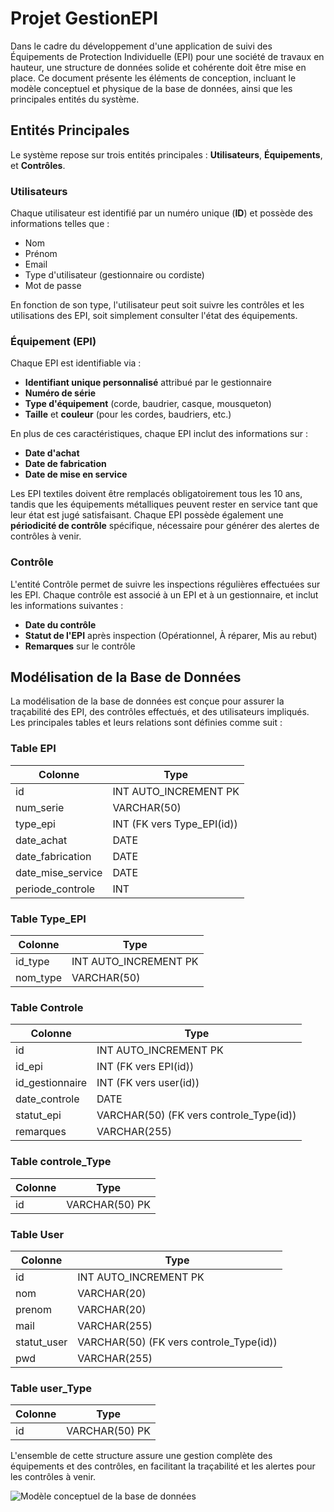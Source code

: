 # Projet GestionEPI

Dans le cadre du développement d'une application de suivi des Équipements de Protection Individuelle (EPI) pour une société de travaux en hauteur, une structure de données solide et cohérente doit être mise en place. Ce document présente les éléments de conception, incluant le modèle conceptuel et physique de la base de données, ainsi que les principales entités du système.

## Entités Principales

Le système repose sur trois entités principales : **Utilisateurs**, **Équipements**, et **Contrôles**.

### Utilisateurs
Chaque utilisateur est identifié par un numéro unique (**ID**) et possède des informations telles que :
- Nom
- Prénom
- Email
- Type d'utilisateur (gestionnaire ou cordiste)
- Mot de passe

En fonction de son type, l'utilisateur peut soit suivre les contrôles et les utilisations des EPI, soit simplement consulter l'état des équipements.

### Équipement (EPI)
Chaque EPI est identifiable via :
- **Identifiant unique personnalisé** attribué par le gestionnaire
- **Numéro de série**
- **Type d'équipement** (corde, baudrier, casque, mousqueton)
- **Taille** et **couleur** (pour les cordes, baudriers, etc.)

En plus de ces caractéristiques, chaque EPI inclut des informations sur :
- **Date d'achat**
- **Date de fabrication**
- **Date de mise en service**

Les EPI textiles doivent être remplacés obligatoirement tous les 10 ans, tandis que les équipements métalliques peuvent rester en service tant que leur état est jugé satisfaisant. Chaque EPI possède également une **périodicité de contrôle** spécifique, nécessaire pour générer des alertes de contrôles à venir.

### Contrôle
L'entité Contrôle permet de suivre les inspections régulières effectuées sur les EPI. Chaque contrôle est associé à un EPI et à un gestionnaire, et inclut les informations suivantes :
- **Date du contrôle**
- **Statut de l'EPI** après inspection (Opérationnel, À réparer, Mis au rebut)
- **Remarques** sur le contrôle

## Modélisation de la Base de Données

La modélisation de la base de données est conçue pour assurer la traçabilité des EPI, des contrôles effectués, et des utilisateurs impliqués. Les principales tables et leurs relations sont définies comme suit :

### Table **EPI**
| Colonne              | Type                              |
|----------------------|-----------------------------------|
| id                   | INT AUTO_INCREMENT  PK            |
| num_serie            | VARCHAR(50)                       |
| type_epi             | INT (FK vers Type_EPI(id))        |
| date_achat           | DATE                              |
| date_fabrication     | DATE                              |
| date_mise_service    | DATE                              |
| periode_controle     | INT                               |

### Table **Type_EPI**
| Colonne              | Type                  |
|----------------------|-----------------------|
| id_type              | INT AUTO_INCREMENT PK |
| nom_type             | VARCHAR(50)           |

### Table **Controle**
| Colonne              | Type                                              |
|----------------------|---------------------------------------------------|
| id                   | INT AUTO_INCREMENT   PK                           |
| id_epi               | INT (FK vers EPI(id))                             |
| id_gestionnaire      | INT (FK vers user(id))                            |
| date_controle        | DATE                                              |
| statut_epi           | VARCHAR(50) (FK vers controle_Type(id))           |
| remarques            | VARCHAR(255)                                      |

### Table **controle_Type**
| Colonne| Type           |
|--------|----------------|
| id     | VARCHAR(50)  PK|

### Table **User**
| Colonne              | Type                                              |
|----------------------|---------------------------------------------------|
| id                   | INT AUTO_INCREMENT   PK                           |
| nom                  | VARCHAR(20)                                       |
| prenom               | VARCHAR(20)                                       |
| mail                 | VARCHAR(255)                                      |
| statut_user          | VARCHAR(50) (FK vers controle_Type(id))           |
| pwd                  | VARCHAR(255)                                      |

### Table **user_Type**
| Colonne | Type          |
|---------|---------------|
| id      | VARCHAR(50) PK|


L'ensemble de cette structure assure une gestion complète des équipements et des contrôles, en facilitant la traçabilité et les alertes pour les contrôles à venir.

![Modèle conceptuel de la base de données](https://github.com/Mehdi95T/GestionEPI/blob/main/img/Capture%20d'%C3%A9cran%202024-10-01%20103137.png)